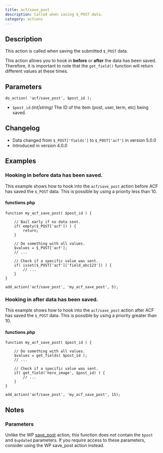 ```yaml
---
title: acf/save_post
description: Called when saving $_POST data.
category: actions
---
```


## Description
This action is called when saving the submitted `$_POST` data.

This action allows you to hook in **before** or **after** the data has been saved. Therefore, it is important to note that the `get_field()` function will return different values at these times.

## Parameters
```
do_action( 'acf/save_post', $post_id );
```
- `$post_id` *(int|string)* The ID of the item (post, user, term, etc) being saved.

## Changelog
- Data changed from `$_POST['fields']` to `$_POST['acf']` in version 5.0.0
- Introduced in version 4.0.0

## Examples

### Hooking in before data has been saved.
This example shows how to hook into the `acf/save_post` action before ACF has saved the `$_POST` data. This is possible by using a priority less than 10.

#### functions.php
```
function my_acf_save_post( $post_id ) {
    
    // Bail early if no data sent.
    if( empty($_POST['acf']) ) {
        return;
    }
    
    // Do something with all values.
    $values = $_POST['acf'];
    // ...
    
    // Check if a specific value was sent.
    if( isset($_POST['acf']['field_abc123']) ) {
	    // ...
	}
}

add_action('acf/save_post', 'my_acf_save_post', 5);
```

### Hooking in after data has been saved.
This example shows how to hook into the `acf/save_post` action after ACF has saved the `$_POST` data. This is possible by using a priority greater than 10.

#### functions.php
```
function my_acf_save_post( $post_id ) {

    // Do something with all values.
    $values = get_fields( $post_id );
    // ...
    
    // Check if a specific value was sent.
    if( get_field('hero_image', $post_id) ) {
	    // ...
	}
}

add_action('acf/save_post', 'my_acf_save_post', 15);
```

## Notes

### Parameters
Unlike the WP [save_post](https://codex.wordpress.org/Plugin_API/Action_Reference/save_post) action, this function does not contain the `$post` and `$updated` parameters. If you require access to these parameters, consider using the WP save_post action instead.